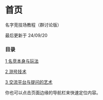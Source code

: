 # 首页

名字竞技场教程（群讨论版）

最后更新于 24/09/20

### 目录

[1 名竞本身与玩法](chp1.md)

[2 测号技术](chp2.md)

[3 交流平台与提问的艺术](chp3.md)

你也可以点击页面边缘的导航栏来快速定位内容。
